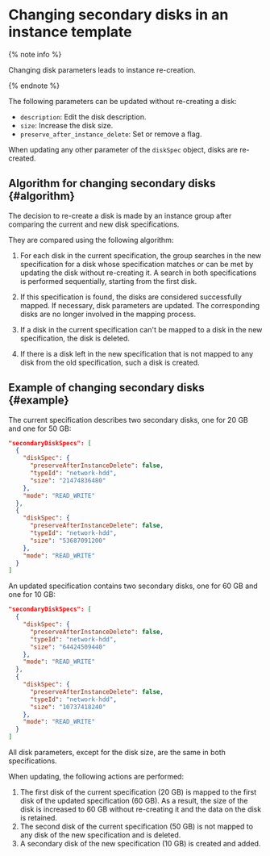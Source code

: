 # Changing secondary disks in an instance template

{% note info %}

Changing disk parameters leads to instance re-creation.

{% endnote %}

The following parameters can be updated without re-creating a disk:

* `description`: Edit the disk description.
* `size`: Increase the disk size.
* `preserve_after_instance_delete`: Set or remove a flag.

When updating any other parameter of the `diskSpec` object, disks are re-created.

## Algorithm for changing secondary disks {#algorithm}

The decision to re-create a disk is made by an instance group after comparing the current and new disk specifications.

They are compared using the following algorithm:

1. For each disk in the current specification, the group searches in the new specification for a disk whose specification matches or can be met by updating the disk without re-creating it. A search in both specifications is performed sequentially, starting from the first disk.

1. If this specification is found, the disks are considered successfully mapped. If necessary, disk parameters are updated. The corresponding disks are no longer involved in the mapping process.

1. If a disk in the current specification can't be mapped to a disk in the new specification, the disk is deleted.

1. If there is a disk left in the new specification that is not mapped to any disk from the old specification, such a disk is created.

## Example of changing secondary disks {#example}

The current specification describes two secondary disks, one for 20 GB and one for 50 GB:

```json
"secondaryDiskSpecs": [
  {
    "diskSpec": {
      "preserveAfterInstanceDelete": false,
      "typeId": "network-hdd",
      "size": "21474836480"
    },
    "mode": "READ_WRITE"
  },
  {
    "diskSpec": {
      "preserveAfterInstanceDelete": false,
      "typeId": "network-hdd",
      "size": "53687091200"
    },
    "mode": "READ_WRITE"
  }
]
```

An updated specification contains two secondary disks, one for 60 GB and one for 10 GB:

```json
"secondaryDiskSpecs": [
  {
    "diskSpec": {
      "preserveAfterInstanceDelete": false,
      "typeId": "network-hdd",
      "size": "64424509440"
    },
    "mode": "READ_WRITE"
  },
  {
    "diskSpec": {
      "preserveAfterInstanceDelete": false,
      "typeId": "network-hdd",
      "size": "10737418240"
    },
    "mode": "READ_WRITE"
  }
]
```

All disk parameters, except for the disk size, are the same in both specifications.

When updating, the following actions are performed:

1. The first disk of the current specification (20 GB) is mapped to the first disk of the updated specification (60 GB). As a result, the size of the disk is increased to 60 GB without re-creating it and the data on the disk is retained.
1. The second disk of the current specification (50 GB) is not mapped to any disk of the new specification and is deleted.
1. A secondary disk of the new specification (10 GB) is created and added.
